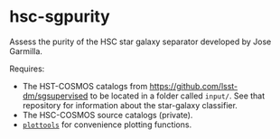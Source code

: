 # hsc-sgpurity
Assess the purity of the HSC star galaxy separator developed by Jose Garmilla.

Requires:
  * The HST-COSMOS catalogs from https://github.com/lsst-dm/sgsupervised to be located in a folder called `input/`. See that repository for information about the star-galaxy classifier.
  * The HSC-COSMOS source catalogs (private).
  * [`plottools`](https://github.com/cristobal-sifon/plottools) for convenience plotting functions.
